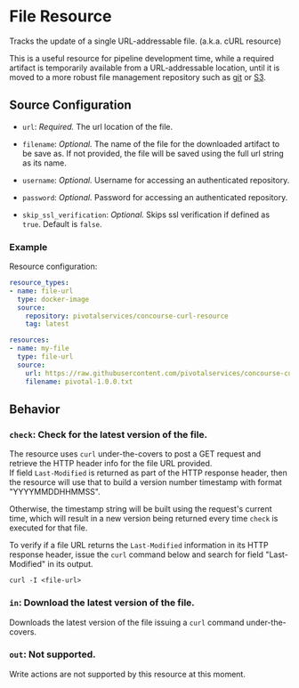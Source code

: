 # File Resource

Tracks the update of a single URL-addressable file. (a.k.a. cURL resource)

This is a useful resource for pipeline development time, while a required artifact is temporarily available from a URL-addressable location, until it is moved to a more robust file management repository such as [git](https://github.com/concourse/git-resource) or [S3](https://github.com/concourse/s3-resource).  

## Source Configuration

* `url`: *Required.* The url location of the file.

* `filename`: *Optional.* The name of the file for the downloaded artifact to be save as. If not provided, the file will be saved using the full url string as its name.

* `username`: *Optional.* Username for accessing an authenticated repository.

* `password`: *Optional.* Password for accessing an authenticated repository.

* `skip_ssl_verification`: *Optional.* Skips ssl verification if defined as `true`. Default is `false`.

### Example

Resource configuration:

``` yaml
resource_types:
- name: file-url
  type: docker-image
  source:
    repository: pivotalservices/concourse-curl-resource
    tag: latest

resources:
- name: my-file
  type: file-url
  source:
    url: https://raw.githubusercontent.com/pivotalservices/concourse-curl-resource/master/test/data/pivotal-1.0.0.txt  
    filename: pivotal-1.0.0.txt  
```

## Behavior

### `check`: Check for the latest version of the file.

The resource uses `curl` under-the-covers to post a GET request and retrieve the HTTP header info for the file URL provided.  
If field `Last-Modified` is returned as part of the HTTP response header, then the resource will use that to build a version number timestamp with format "YYYYMMDDHHMMSS".

Otherwise, the timestamp string will be built using the request's current time, which will result in a new version being returned every time `check` is executed for that file.

To verify if a file URL returns the `Last-Modified` information in its HTTP response header, issue the `curl` command below and search for field "Last-Modified" in its output.

```curl -I <file-url>```


### `in`: Download the latest version of the file.

Downloads the latest version of the file issuing a `curl` command under-the-covers.


### `out`: Not supported.

Write actions are not supported by this resource at this moment.
